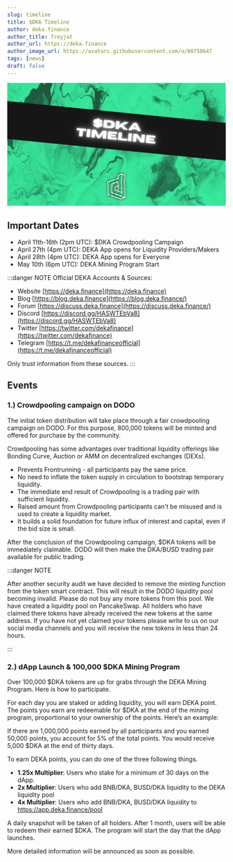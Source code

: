 ```yaml
---
slug: timeline
title: $DKA Timeline
author: deka.finance
author_title: freyjat
author_url: https://deka.finance
author_image_url: https://avatars.githubusercontent.com/u/80758647
tags: [news]
draft: false
---
```

![Blog Banner](./assets/timeline.png)
## Important Dates
- April 11th-16th (2pm UTC): $DKA Crowdpooling Campaign
- April 27th (4pm UTC): DEKA App opens for Liquidity Providers/Makers
- April 28th (4pm UTC): DEKA App opens for Everyone
- May 10th (6pm UTC): DEKA Mining Program Start

:::danger NOTE
Official DEKA Accounts & Sources:

- Website  [https://deka.finance](https://deka.finance)
- Blog [https://blog.deka.finance](https://blog.deka.finance/)
- Forum [https://discuss.deka.finance](https://discuss.deka.finance/)
- Discord  [https://discord.gg/HASWTEbVa8](https://discord.gg/HASWTEbVa8)
- Twitter [https://twitter.com/dekafinance](https://twitter.com/dekafinance)
- Telegram  [https://t.me/dekafinanceofficial](https://t.me/dekafinanceofficial)

Only trust information from these sources.
:::
<!--truncate-->
## Events

### 1.) Crowdpooling campaign on DODO
The initial token distribution will take place through a fair crowdpooling campaign on DODO. For this purpose, 800,000 tokens will be minted and offered for purchase by the community.

Crowdpooling has some advantages over traditional liquidity offerings like Bonding Curve, Auction or AMM on decentralized exchanges (DEXs).
- Prevents Frontrunning - all participants pay the same price.
- No need to inflate the token supply in circulation to bootstrap temporary liquidity.
- The immediate end result of Crowdpooling is a trading pair with sufficient liquidity.
- Raised amount from Crowdpooling participants can't be misused and is used to create a liquidity market.
- It builds a solid foundation for future influx of interest and capital, even if the bid size is small.

After the conclusion of the Crowdpooling campaign, $DKA tokens will be immediately claimable. DODO will then make the DKA/BUSD trading pair available for public trading.

:::danger NOTE

After another security audit we have decided to remove the minting function from the token smart contract. This will result in the DODO liquidity pool becoming invalid. Please do not buy any more tokens from this pool. We have created a liquidity pool on PancakeSwap. All holders who have claimed there tokens have already received the new tokens at the same address. If you have not yet claimed your tokens please write to us on our social media channels and you will receive the new tokens in less than 24 hours.

:::

### 2.) dApp Launch & 100,000 $DKA Mining Program
Over 100,000 $DKA tokens are up for grabs through the DEKA Mining Program. Here is how to participate.

For each day you are staked or adding liquidity, you will earn DEKA point. The points you earn are redeemable for $DKA at the end of the mining program, proportional to your ownership of the points. Here’s an example:

If there are 1,000,000 points earned by all participants and you earned 50,000 points, you account for 5% of the total points. You would receive 5,000 $DKA at the end of thirty days.

To earn DEKA points, you can do one of the three following things.
- **1.25x Multiplier**: Users who stake for a minimum of 30 days on the dApp.
- **2x Multiplier**: Users who add BNB/DKA, BUSD/DKA liquidity to the DEKA liquidity pool
- **4x Multiplier**: Users who add BNB/DKA, BUSD/DKA liquidity to https://app.deka.finance/pool

A daily snapshot will be taken of all holders. After 1 month, users will be able to redeem their earned $DKA. The program will start the day that the dApp launches.

More detailed information will be announced as soon as possible.